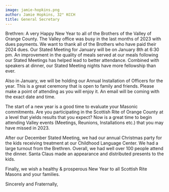 ```yaml
---
image: jamie-hopkins.png
author: Jamie Hopkins, 32° KCCH
title: General Secretary
---
```


Brethren: A very Happy New Year to all of the Brothers of the Valley of Orange County. The Valley office was busy in the last months of 2023 with dues payments. We want to thank all of the Brothers who have paid their 2024 dues. Our Stated Meeting for January will be on January 8th at 6:30 pm. An improvement in the quality of meals served at our meals following our Stated Meetings has helped lead to better attendance. Combined with speakers at dinner, our Stated Meeting nights have more fellowship than ever. 

Also in January, we will be holding our Annual Installation of Officers for the year. This is a great ceremony that is open to family and friends. Please make a point of attending as you will enjoy it. An email will be coming with the exact date and time. 
  
The start of a new year is a good time to evaluate your Masonic commitments. Are you participating in the Scottish Rite of Orange County at a level that yields results that you expect? Now is a great time to begin attending Valley events (Meetings, Reunions, Installations etc.) that you may have missed in 2023. 
  
After our December Stated Meeting, we had our annual Christmas party for the kids receiving treatment at our Childhood Language Center. We had a large turnout from the Brethren. Overall, we had well over 100 people attend the dinner. Santa Claus made an appearance and distributed presents to the kids. 
  
Finally, we wish a healthy & prosperous New Year to all Scottish Rite Masons and your families.

Sincerely and Fraternally,